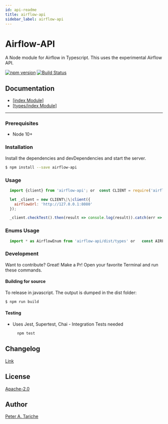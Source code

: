 ```yaml
---
id: api-readme
title: airflow-api
sidebar_label: airflow-api
---
```


Airflow-API
===========

A Node module for Airflow in Typescript. This uses the experimental Airflow API.

[![npm version](https://badge.fury.io/js/airflow-api.svg)](https://badge.fury.io/js/airflow-api) [![Build Status](https://travis-ci.org/ptariche/airflow-ts.svg?branch=master)](https://travis-ci.org/ptariche/airflow-ts)

Documentation
-------------

* [[index Module]](api-modules-index-module.md)
* [[types/index Module]](api-modules-types-index-module.md)


* * *

### Prerequisites

*   Node 10+

### Installation

Install the dependencies and devDependencies and start the server.

```sh
$ npm install --save airflow-api
```

### Usage

```js
  import {client} from 'airflow-api'; or  const CLIENT = require('airflow-api').client;

  let _client = new CLIENT\|\|client({
    airflowUrl: 'http://127.0.0.1:8080'
  });

  _client.checkTest().then(result => console.log(result)).catch(err => console.error(err));

```

### Enums Usage

```js
  import * as AirflowEnum from 'airflow-api/dist/types' or   const AIRFLOW_ENUMS = require('airflow-api/dist/types');
```

### Development

Want to contribute? Great! Make a Pr! Open your favorite Terminal and run these commands.

#### Building for source

To release in javascript. The output is dumped in the dist folder:

```sh
$ npm run build
```

#### Testing

*   Uses Jest, Supertest, Chai - Integration Tests needed
    
    ```sh
      npm test
    ```
    

Changelog
---------

[Link](./CHANGELOG.md)

License
-------

[Apache-2.0](./LICENSE)

Author
------

[Peter A. Tariche](https://github.com/ptariche)

